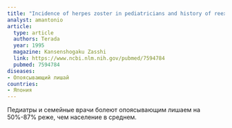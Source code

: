 ```yaml
---
title: "Incidence of herpes zoster in pediatricians and history of reexposure to varicella-zoster virus in patients with herpes zoster"
analyst: amantonio
article:
  type: article
  authors: Terada
  year: 1995
  magazine: Kansenshogaku Zasshi
  link: https://www.ncbi.nlm.nih.gov/pubmed/7594784
  pubmed: 7594784
diseases:
- Опоясывающий лишай
countries:
- Япония
---
```


Педиатры и семейные врачи болеют опоясывающим лишаем на 50%-87% реже, чем население в среднем.
